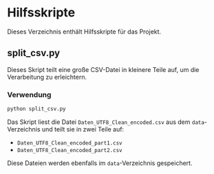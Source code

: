 # Hilfsskripte

Dieses Verzeichnis enthält Hilfsskripte für das Projekt.

## split_csv.py

Dieses Skript teilt eine große CSV-Datei in kleinere Teile auf, um die Verarbeitung zu erleichtern.

### Verwendung

```bash
python split_csv.py
```

Das Skript liest die Datei `Daten_UTF8_Clean_encoded.csv` aus dem `data`-Verzeichnis und teilt sie in zwei Teile auf:
- `Daten_UTF8_Clean_encoded_part1.csv`
- `Daten_UTF8_Clean_encoded_part2.csv`

Diese Dateien werden ebenfalls im `data`-Verzeichnis gespeichert.